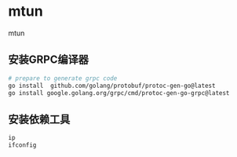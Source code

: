 # mtun
mtun

## 安装GRPC编译器
```bash
# prepare to generate grpc code
go install  github.com/golang/protobuf/protoc-gen-go@latest
go install google.golang.org/grpc/cmd/protoc-gen-go-grpc@latest
```

## 安装依赖工具
```bash
ip
ifconfig
```

